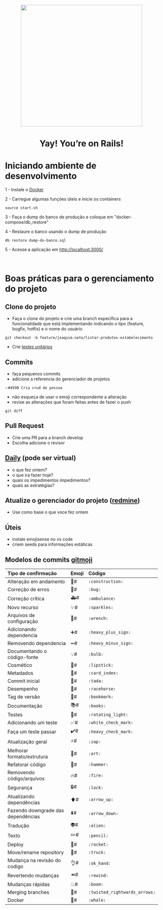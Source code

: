<p align="center"><a href="https://rubyonrails.org/" target]="_blank"><img src="https://upload.wikimedia.org/wikipedia/commons/thumb/6/62/Ruby_On_Rails_Logo.svg/1200px-Ruby_On_Rails_Logo.svg.png" width="400"></a></p>

<h1 align="center">Yay! You’re on Rails!</h1>

# Iniciando ambiente de desenvolvimento
1 - Instale o [Docker](https://www.docker.com/products/docker-desktop)

2 - Carregue algumas funções úteis e inicie os containers
```
source start.sh
```
3 - Faça o dump do banco de produção e coloque em "docker-compose/db_restore"

4 - Restaure o banco usando o dump de produção
```
db restore dump-do-banco.sql
```
5 - Acesse a aplicação em [http://localhost:3000/](http://localhost:3000/)

<br>

# Boas práticas para o gerenciamento do projeto

## Clone do projeto
- Faça o clone do projeto e crie uma branch específica para a funcionalidade que está implementando indicando o tipo (feature, bugfix, hotfix) e o nome do usuário 
```
git checkout -b feature/joaquim.neto/listar-produtos-estabelecimento
```
- Crie [testes unitários](https://pt.wikipedia.org/wiki/Teste_de_unidade)

## Commits
- faça pequenos commits
- adicione a referencia do gerenciador de projetos 
```
✨#4598 Cria crud de pessoa 
```
- não esqueça de usar o emoji correspondente a alteração
- revise as alterações que foram feitas antes de fazer o push
```
git diff
```
## Pull Request
- Crie uma PR para a branch develop
- Escolha adicione o revisor
  
## [Daily](https://www.ieepeducacao.com.br/daily-scrum) (pode ser virtual)
- o que fez ontem?
- o que ira fazer hoje?
- quais os impedimentos impedimentos?
- quais as estratégias?

## Atualize o gerenciador do projeto ([redmine](https://redmine.ati.to.gov.br))
- Use como base o que voce fez ontem

## Úteis
 - instale emojisense no vs code
 - criem seeds para informações estáticas

## Modelos de commits [gitmoji](https://gitmoji.carloscuesta.me/)

| Tipo de confirmação | Emoji | Código |
|:---------------------------|:----------------------------------------------|:----------------------------------------------|
| Alteração em andamento | 🚧# |`:construction:`|
| Correção de erros | 🐛# |`:bug:` |
| Correção crítica | 🚑# |`:ambulance:` |
| Novo recurso | ✨# |`:sparkles:` |
| Arquivos de configuração| 🔧# |`:wrench:` |
| Adicionando dependencia | ➕# |`:heavy_plus_sign:` |
| Removendo dependencia | ➖# |`:heavy_minus_sign:` |
| Documentando o código-fonte | 💡# |`:bulb:` |
| Cosmético | 💄# |`:lipstick:` |
| Metadados | 📇# |`:card_index:` |
| Commit inicial | 🎉# |`:tada:` |
| Desempenho | 🐎# |`:racehorse:` |
| Tag de versão | 🔖# |`:bookmark:` |
| Documentação | 📚# |`:books:` |
| Testes | 🚨# |`:rotating_light:` |
| Adicionando um teste | ✅# |`:white_check_mark:` |
| Faça um teste passar | ✔️# |`:heavy_check_mark:` |
| Atualização geral | ⚡# |`:zap:` |
| Melhorar formato/estrutura | 🎨# |`:art:` |
| Refatorar código | 🔨# |`:hammer:` |
| Removendo código/arquivos | 🔥# |`:fire:` |
| Segurança | 🔒# |`:lock:` |
| Atualizando dependências | ⬆️# |`:arrow_up:` |
| Fazendo downgrade das dependências | ⬇️# |`:arrow_down:` |
| Tradução | 👽# |`:alien:` |
| Texto | ✏️# |`:pencil:` |
| Deploy | 🚀# |`:rocket:` |
| Move/rename repository | 🚚# |`:truck:`|
| Mudança na revisão do codigo | 👌# |`:ok_hand:`|
| Revertendo mudanças | ⏪# |`:rewind:`|
| Mudanças rápidas | 💥# |`:boom:`|
| Merging branches | 🔀# |`:twisted_rightwards_arrows:` |
| Docker | 🐋# |`:whale:` |
